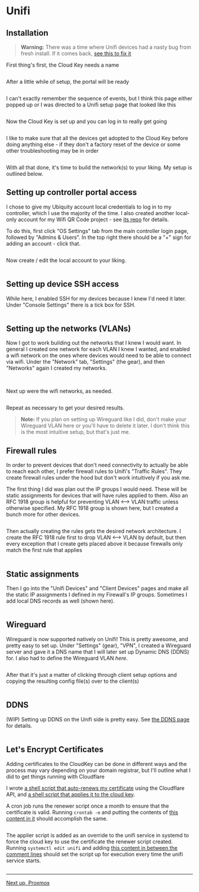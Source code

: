# Unifi


## Installation


> **Warning:** There was a time where Unifi devices had a nasty bug from fresh install. If it comes back, [see this to fix it](https://community.ui.com/questions/USG-not-advertising-default-gateway/08ac3059-d4b0-4860-889c-d69c1bd3e7e4)


First thing's first, the Cloud Key needs a name


<img src="images/unifi_ui/00_name_cloud_key.png" alt="" />


After a little while of setup, the portal will be ready


<img src="images/unifi_ui/01_set_up_cloud_key.png" alt="" />


I can't exactly remember the sequence of events, but I think this page either popped up or I was directed to a Unifi setup page that looked like this


<img src="images/unifi_ui/02_manage_gateway.png" alt="" />


Now the Cloud Key is set up and you can log in to really get going


<img src="images/unifi_ui/03_log_in_to_cloud_key.png" alt="" />


I like to make sure that all the devices get adopted to the Cloud Key before doing anything else - if they don't a factory reset of the device or some other troubleshooting may be in order


<img src="images/unifi_ui/04_adopt_all_devices.png" alt="" />


With all that done, it's time to build the network(s) to your liking. My setup is outlined below.


## Setting up controller portal access


I chose to give my Ubiquity account local credentials to log in to my controller, which I use the majority of the time. I also created another local-only account for my Wifi QR Code project - see [its repo](https://github.com/kmanc/wifi_qr) for details. 


To do this, first click "OS Settings" tab from the main controller login page, followed by "Admins & Users". In the top right there should be a "+" sign for adding an account - click that.


<img src="images/unifi_ui/05_create_local_account.png" alt="" />


Now create / edit the local account to your liking.


<img src="images/unifi_ui/06_account_creation_continued.png" alt="" />


## Setting up device SSH access


While here, I enabled SSH for my devices because I knew I'd need it later. Under "Console Settings" there is a tick box for SSH.


<img src="images/unifi_ui/07_enable_ssh.png" alt="" />


## Setting up the networks (VLANs)


Now I got to work building out the networks that I knew I would want. In general I created one network for each VLAN I knew I wanted, and enabled a wifi network on the ones where devices would need to be able to connect via wifi. Under the "Network" tab, "Settings" (the gear), and then "Networks" again I created my networks.


<img src="images/unifi_ui/08_create_first_network.png" alt="" />


<img src="images/unifi_ui/09_network_creation_continued.png" alt="" />


Next up were the wifi networks, as needed.


<img src="images/unifi_ui/10_create_first_wifi.png" alt="" />


Repeat as necessary to get your desired results.


> **Note:** If you plan on setting up Wireguard like I did, don't make your Wireguard VLAN here or you'll have to delete it later. I don't think this is the most intuitive setup, but that's just me.


## Firewall rules


In order to prevent devices that don't need connectivity to actually be able to reach each other, I prefer firewall rules to Unifi's "Traffic Rules". They create firewall rules under the hood but don't work intuitively if you ask me.


The first thing I did was plan out the IP groups I would need. These will be static assignments for devices that will have rules applied to them. Also an RFC 1918 group is helpful for preventing VLAN <--> VLAN traffic unless otherwise specified. My RFC 1918 group is shown here, but I created a bunch more for other devices.


<img src="images/unifi_ui/11_rfc_1918_group.png" alt="" />


Then actually creating the rules gets the desired network architecture. I create the RFC 1918 rule first to drop VLAN <--> VLAN by default, but then every exception that I create gets placed above it because firewalls only match the first rule that applies


<img src="images/unifi_ui/12_firewall_rule.png" alt="" />


## Static assignments


Then I go into the "Unifi Devices" and "Client Devices" pages and make all the static IP assignments I defined in my Firewall's IP groups. Sometimes I add local DNS records as well (shown here).


<img src="images/unifi_ui/13_controller_hostname.png" alt="" />


## Wireguard


Wireguard is now supported natively on Unifi! This is pretty awesome, and pretty easy to set up. Under "Settings" (gear), "VPN", I created a Wireguard server and gave it a DNS name that I will later set up Dynamic DNS (DDNS) for. I also had to define the Wireguard VLAN _here_.


<img src="images/unifi_ui/14_wireguard_server_setup.png" alt="" />


After that it's just a matter of clicking through client setup options and copying the resulting config file(s) over to the client(s)


<img src="images/unifi_ui/15_wireguard_client_setup.png" alt="" />


## DDNS


(WIP) Setting up DDNS on the Unifi side is pretty easy. See [the DDNS page](https://kmanc.github.io/unifi_network_setup/dynamicdns.html) for details.


<img src="images/unifi_ui/16_WIP.png" alt="" />


## Let's Encrypt Certificates


Adding certificates to the CloudKey can be done in different ways and the process may vary depending on your domain registrar, but I'll outline what I did to get things running with Cloudflare

I wrote [a shell script that auto-renews my certificate](https://github.com/kmanc/unifi_network_setup/blob/main/scripts/cloudflare_lets_encrypt_renewer.sh) using the Cloudflare API, and [a shell script that applies it to the cloud key](https://github.com/kmanc/unifi_network_setup/blob/main/scripts/lets_encrypt_certificate_applier.sh). 

A cron job runs the renewer script once a month to ensure that the certificate is valid. Running `crontab -e` and putting the contents of [this content in it](https://github.com/kmanc/unifi_network_setup/blob/main/scripts/cloud_key_cronjob) should accomplish the same.

<img src="images/unifi_ssh/00_cronjob_cert_stuff.png" alt="" />

The applier script is added as an override to the unifi service in systemd to force the cloud key to use the certificate the renewer script created. Running `systemctl edit unifi` and adding [this content in between the comment lines](https://github.com/kmanc/unifi_network_setup/blob/main/scripts/certificate_apply_override) should set the script up for execution every time the unifi service starts.

<img src="images/unifi_ssh/01_systemd_override.png" alt="" />

---
[Next up, Proxmox](https://kmanc.github.io/unifi_network_setup/proxmox.html)

